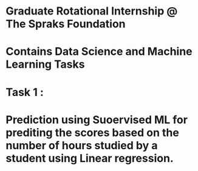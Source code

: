 # Graduate Rotational Internship @ The Spraks Foundation
# Contains Data Science and Machine Learning Tasks
# Task 1 :
#    Prediction using Suoervised ML for prediting the scores based on the number of hours studied by a student using Linear regression.
